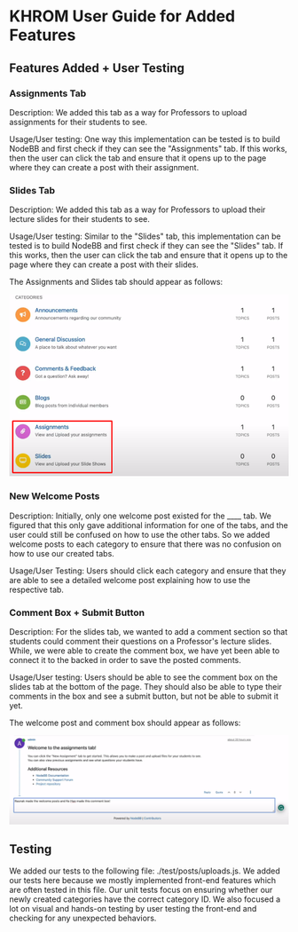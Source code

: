 # KHROM User Guide for Added Features

## Features Added + User Testing

### Assignments Tab

Description: We added this tab as a way for Professors to upload assignments for their students to see. 

Usage/User testing: One way this implementation can be tested is to build NodeBB and first check if they can see the "Assignments" tab. If this works, then the user can click the tab and ensure that it opens up to the page where they can create a post with their assignment.

### Slides Tab

Description: We added this tab as a way for Professors to upload their lecture slides for their students to see. 

Usage/User testing: Similar to the "Slides" tab, this implementation can be tested is to build NodeBB and first check if they can see the "Slides" tab. If this works, then the user can click the tab and ensure that it opens up to the page where they can create a post with their slides.

The Assignments and Slides tab should appear as follows:

![image info](images/assignments_slides.png)

### New Welcome Posts

Description: Initially, only one welcome post existed for the ____ tab. We figured that this only gave additional information for one of the tabs, and the user could still be confused on how to use the other tabs. So we added welcome posts to each category to ensure that there was no confusion on how to use our created tabs.

Usage/User Testing: Users should click each category and ensure that they are able to see a detailed welcome post explaining how to use the respective tab.

### Comment Box + Submit Button

Description: For the slides tab, we wanted to add a comment section so that students could comment their questions on a Professor's lecture slides. While, we were able to create the comment box, we have yet been able to connect it to the backed in order to save the posted comments.

Usage/User testing: Users should be able to see the comment box on the slides tab at the bottom of the page. They should also be able to type their comments in the box and see a submit button, but not be able to submit it yet.


The welcome post and comment box should appear as follows:

![image info](images/welcome_comment.png)

## Testing

We added our tests to the following file: ./test/posts/uploads.js. We added our tests here because we mostly implemented front-end features which are often tested in this file. Our unit tests focus on ensuring whether our newly created categories have the correct category ID. We also focused a lot on visual and hands-on testing by user testing the front-end and checking for any unexpected behaviors.


